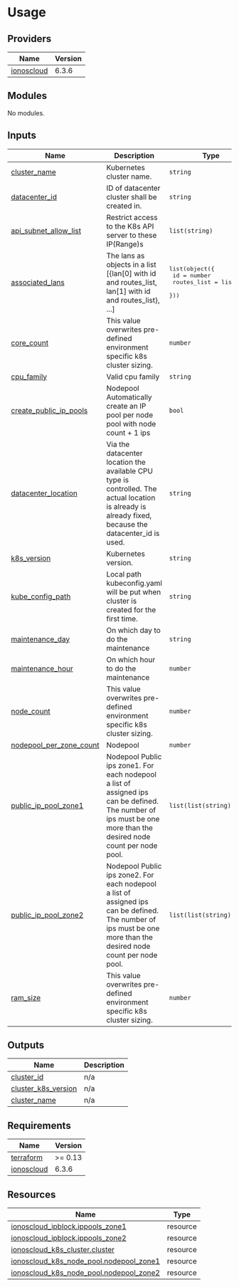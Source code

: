 # Usage

<!--- BEGIN_TF_DOCS --->

## Providers

| Name | Version |
|------|---------|
| <a name="provider_ionoscloud"></a> [ionoscloud](#provider\_ionoscloud) | 6.3.6 |
## Modules

No modules.
## Inputs

| Name | Description | Type | Default | Required |
|------|-------------|------|---------|:--------:|
| <a name="input_cluster_name"></a> [cluster\_name](#input\_cluster\_name) | Kubernetes cluster name. | `string` | n/a | yes |
| <a name="input_datacenter_id"></a> [datacenter\_id](#input\_datacenter\_id) | ID of datacenter cluster shall be created in. | `string` | n/a | yes |
| <a name="input_api_subnet_allow_list"></a> [api\_subnet\_allow\_list](#input\_api\_subnet\_allow\_list) | Restrict access to the K8s API server to these IP(Range)s | `list(string)` | `null` | no |
| <a name="input_associated_lans"></a> [associated\_lans](#input\_associated\_lans) | The lans as objects in a list [{lan[0] with id and routes\_list, lan[1] with id and routes\_list}, ...] | <pre>list(object({<br>    id             = number<br>    routes_list    = list(any)<br>  }))</pre> | `[]` | no |
| <a name="input_core_count"></a> [core\_count](#input\_core\_count) | This value overwrites pre-defined environment specific k8s cluster sizing. | `number` | `null` | no |
| <a name="input_cpu_family"></a> [cpu\_family](#input\_cpu\_family) | Valid cpu family | `string` | `"INTEL_SKYLAKE"` | no |
| <a name="input_create_public_ip_pools"></a> [create\_public\_ip\_pools](#input\_create\_public\_ip\_pools) | Nodepool  Automatically create an IP pool per node pool with node count + 1 ips | `bool` | `false` | no |
| <a name="input_datacenter_location"></a> [datacenter\_location](#input\_datacenter\_location) | Via the datacenter location the available CPU type is controlled. The actual location is already is already fixed, because the datacenter\_id is used. | `string` | `""` | no |
| <a name="input_k8s_version"></a> [k8s\_version](#input\_k8s\_version) | Kubernetes version. | `string` | `"1.18.5"` | no |
| <a name="input_kube_config_path"></a> [kube\_config\_path](#input\_kube\_config\_path) | Local path kubeconfig.yaml will be put when cluster is created for the first time. | `string` | `""` | no |
| <a name="input_maintenance_day"></a> [maintenance\_day](#input\_maintenance\_day) | On which day to do the maintenance | `string` | `"Saturday"` | no |
| <a name="input_maintenance_hour"></a> [maintenance\_hour](#input\_maintenance\_hour) | On which hour to do the maintenance | `number` | `3` | no |
| <a name="input_node_count"></a> [node\_count](#input\_node\_count) | This value overwrites pre-defined environment specific k8s cluster sizing. | `number` | `null` | no |
| <a name="input_nodepool_per_zone_count"></a> [nodepool\_per\_zone\_count](#input\_nodepool\_per\_zone\_count) | Nodepool | `number` | `0` | no |
| <a name="input_public_ip_pool_zone1"></a> [public\_ip\_pool\_zone1](#input\_public\_ip\_pool\_zone1) | Nodepool  Public ips zone1. For each nodepool a list of assigned ips can be defined. The number of ips must be one more than the desired node count per node pool. | `list(list(string))` | `null` | no |
| <a name="input_public_ip_pool_zone2"></a> [public\_ip\_pool\_zone2](#input\_public\_ip\_pool\_zone2) | Nodepool  Public ips zone2. For each nodepool a list of assigned ips can be defined. The number of ips must be one more than the desired node count per node pool. | `list(list(string))` | `null` | no |
| <a name="input_ram_size"></a> [ram\_size](#input\_ram\_size) | This value overwrites pre-defined environment specific k8s cluster sizing. | `number` | `null` | no |
## Outputs

| Name | Description |
|------|-------------|
| <a name="output_cluster_id"></a> [cluster\_id](#output\_cluster\_id) | n/a |
| <a name="output_cluster_k8s_version"></a> [cluster\_k8s\_version](#output\_cluster\_k8s\_version) | n/a |
| <a name="output_cluster_name"></a> [cluster\_name](#output\_cluster\_name) | n/a |
## Requirements

| Name | Version |
|------|---------|
| <a name="requirement_terraform"></a> [terraform](#requirement\_terraform) | >= 0.13 |
| <a name="requirement_ionoscloud"></a> [ionoscloud](#requirement\_ionoscloud) | 6.3.6 |
## Resources

| Name | Type |
|------|------|
| [ionoscloud_ipblock.ippools_zone1](https://registry.terraform.io/providers/ionos-cloud/ionoscloud/6.3.6/docs/resources/ipblock) | resource |
| [ionoscloud_ipblock.ippools_zone2](https://registry.terraform.io/providers/ionos-cloud/ionoscloud/6.3.6/docs/resources/ipblock) | resource |
| [ionoscloud_k8s_cluster.cluster](https://registry.terraform.io/providers/ionos-cloud/ionoscloud/6.3.6/docs/resources/k8s_cluster) | resource |
| [ionoscloud_k8s_node_pool.nodepool_zone1](https://registry.terraform.io/providers/ionos-cloud/ionoscloud/6.3.6/docs/resources/k8s_node_pool) | resource |
| [ionoscloud_k8s_node_pool.nodepool_zone2](https://registry.terraform.io/providers/ionos-cloud/ionoscloud/6.3.6/docs/resources/k8s_node_pool) | resource |

<!--- END_TF_DOCS --->


